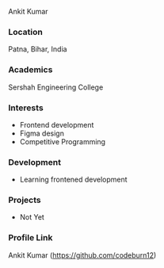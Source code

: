Ankit Kumar

### Location

Patna, Bihar, India

### Academics

Sershah Engineering College

### Interests

- Frontend development
- Figma design
- Competitive Programming


### Development

- Learning frontened development

### Projects

- Not Yet

### Profile Link

Ankit Kumar (https://github.com/codeburn12)
